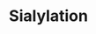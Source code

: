 ---
annotations:
- id: PW:0000432
  parent: regulatory pathway
  type: Pathway Ontology
  value: protein modification pathway
- id: PW:0000004
  parent: regulatory pathway
  type: Pathway Ontology
  value: regulatory pathway
authors:
- Khanspers
description: 'This pathway describes the biosynthesis, activation and transfer of
  the sialic acid Neu5Ac to glycoproteins. Sialic acids are acidic sugar molecules
  that commonly occur as the terminal sugar as part of glycoproteins and glycolipids
  on the surface of cells. Sialylated conjugates play important roles in many processes,
  including cell recognition and signaling, neuronal development, cancer metastasis
  and bacterial or viral infection. The two most commonly mammalian sialic acids are
  N-acetylneuraminic acid (Neu5Ac) and N-glycolylneuraminic acid (Neu5Gc).  This pathway
  was modeled based on figure 1 from [https://europepmc.org/article/MED/31979120 Zhou
  et al]. '
last-edited: 2023-03-25
organisms:
- Homo sapiens
redirect_from:
- /index.php/Pathway:WP5151
- /instance/WP5151
- /instance/WP5151_r125996
revision: r125996
schema-jsonld:
- '@context': https://schema.org/
  '@id': https://wikipathways.github.io/pathways/WP5151.html
  '@type': Dataset
  creator:
    '@type': Organization
    name: WikiPathways
  description: 'This pathway describes the biosynthesis, activation and transfer of
    the sialic acid Neu5Ac to glycoproteins. Sialic acids are acidic sugar molecules
    that commonly occur as the terminal sugar as part of glycoproteins and glycolipids
    on the surface of cells. Sialylated conjugates play important roles in many processes,
    including cell recognition and signaling, neuronal development, cancer metastasis
    and bacterial or viral infection. The two most commonly mammalian sialic acids
    are N-acetylneuraminic acid (Neu5Ac) and N-glycolylneuraminic acid (Neu5Gc).  This
    pathway was modeled based on figure 1 from [https://europepmc.org/article/MED/31979120
    Zhou et al]. '
  keywords:
  - ''
  - CMAS
  - CMP-N-acetyl-beta-neuraminic acid
  - GNE
  - Glucose
  - N-acetyl-D-mannosamine
  - N-acetylneuraminic acid
  - N-acetylneuraminic acid 9-phosphate
  - NANP
  - NANS
  - SLC35A1
  - aldehydo-N-acetyl-D-mannosamine 6-phosphate
  license: CC0
  name: 'Sialylation '
seo: CreativeWork
title: 'Sialylation '
wpid: WP5151
---